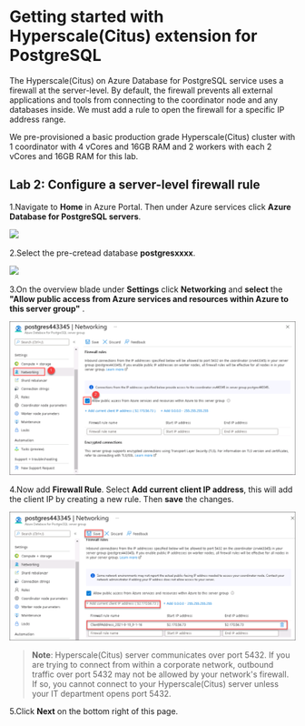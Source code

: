 # Getting started with Hyperscale(Citus) extension for PostgreSQL

The Hyperscale(Citus) on Azure Database for PostgreSQL service uses a firewall at the server-level. By default, the firewall prevents all external applications and tools from connecting to the coordinator node and any databases inside. We must add a rule to open the firewall for a specific IP address range.

We pre-provisioned a basic production grade Hyperscale(Citus) cluster with 1 coordinator with 4 vCores and 16GB RAM and 2 workers with each 2 vCores and 16GB RAM for this lab.

## **Lab 2: Configure a server-level firewall rule**

1.Navigate to **Home** in Azure Portal. Then under Azure services click **Azure Database for PostgreSQL servers**. 

  ![](Images/postgresql.png)

2.Select the pre-cretead database **postgresxxxx**.

  ![](Images/postgresql1.png)

3.On the overview blade under **Settings** click **Networking** and **select** the **"Allow public access from Azure services and resources within Azure to this server group"** .

![](https://github.com/Shivashant25/Building-Multi-tenant-applications-using-Hyperscale-Citus-/blob/master/Images/l2%20s3.png?raw=true)

4.Now add **Firewall Rule**. Select **Add current client IP address**, this will add the client IP by creating a new rule. Then **save** the changes.

![](https://github.com/Shivashant25/Building-Multi-tenant-applications-using-Hyperscale-Citus-/blob/master/Images/l2%20s4.png?raw=true)

> **Note**: Hyperscale(Citus) server communicates over port 5432. If you are trying to connect from within a corporate network, outbound traffic over port 5432 may not be allowed by your network's firewall. If so, you cannot connect to your Hyperscale(Citus) server unless your IT department opens port 5432.

5.Click **Next** on the bottom right of this page.

